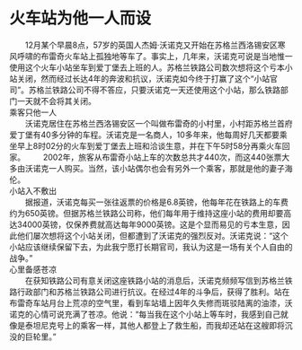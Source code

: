 # 火车站为他一人而设

　　12月某个早晨8点，57岁的英国人杰姆·沃诺克又开始在苏格兰西洛锡安区寒风呼啸的布雷奇火车站上孤独地等车了。事实上，几年来，沃诺克可说是当地惟一使用这个火车小站坐车到爱丁堡去上班的人。苏格兰铁路公司数次想将这个亏本小站关闭，然而经过长达4年的奔波和抗议，沃诺克如今终于打赢了这个“小站官司”。苏格兰铁路公司不得不答应，只要沃诺克一天还使用这个小站，那么铁路部门一天就不会将其关闭。  
乘客只他一人  
　　沃诺克居住在苏格兰西洛锡安区一个叫做布雷奇的小村里，小村距苏格兰首府爱丁堡有40多分钟的车程。沃诺克是一名商人，10多年来，他每周好几天都要乘坐早上8时02分的火车到爱丁堡去上班和洽谈生意，并在下午5时58分再乘火车回家。 
　　2002年，旅客从布雷奇小站上车的次数总共才440次，而这440张票大多由沃诺克一人购买。当然，该小站偶尔也会有另外一个乘客，那就是他的妻子海伦。  
小站入不敷出  
　　据报道，沃诺克每买一张往返票的价格是6.8英镑，他每年花在铁路上的车费约为650英镑。但据苏格兰铁路公司称，他们每年用于维持这座小站的费用却要高达34000英镑，仅保养费就高达每年9000英镑。这是个显而易见的亏本生意，因此他们屡次想将这个小站关闭，但都遭到了沃诺克的强烈反对。沃诺克说：“这个小站应该继续保留下去，为此我宁愿打长期官司，我认为这是一场有关个人自由的战争。”  
心里备感苍凉  
　　在获知铁路公司有意关闭这座铁路小站的消息后，沃诺克频频写信到苏格兰铁路行政部门和苏格兰铁路公司进行抗议。在经过4年的斗争后，获得了胜利。站在布雷奇车站月台上荒凉的空气里，看到车站墙上因年久失修而斑驳陆离的油漆，沃诺克的心情可说充满了苍凉。他说：“每当我在这个小站上等车时，我感到自己就像是泰坦尼克号上的乘客一样，其他人都登上了救生船，而我却还站在这艘即将沉没的巨轮里。”
  